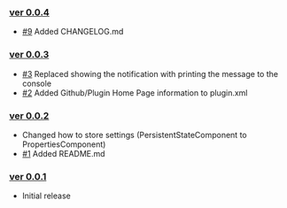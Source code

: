 ### [ver 0.0.4](https://github.com/shiraji/GradleConfirmation/releases/tag/v0.0.4)

* [#9](https://github.com/shiraji/GradleConfirmation/issues/9) Added CHANGELOG.md

### [ver 0.0.3](https://github.com/shiraji/GradleConfirmation/releases/tag/v0.0.3)

* [#3](https://github.com/shiraji/GradleConfirmation/issues/3) Replaced showing the notification with printing the message to the console
* [#2](https://github.com/shiraji/GradleConfirmation/issues/2) Added Github/Plugin Home Page information to plugin.xml

### [ver 0.0.2](https://github.com/shiraji/GradleConfirmation/releases/tag/v0.0.2)

* Changed how to store settings (PersistentStateComponent to PropertiesComponent)
* [#1](https://github.com/shiraji/GradleConfirmation/issues/1) Added README.md

### [ver 0.0.1](https://github.com/shiraji/GradleConfirmation/releases/tag/v0.0.1)

* Initial release